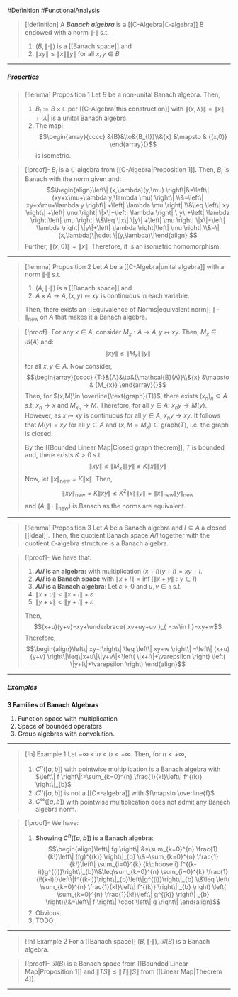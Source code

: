 #Definition #FunctionalAnalysis 

> [!definition] 
> A ***Banach algebra*** is a [[C-Algebra|$\mathbb{C}$-algebra]] $B$ endowed with a norm $\|\cdot\|$ s.t. 
> 1. $(B,\|\cdot\|)$ is a [[Banach space]] and
> 2. $\left\| xy \right\|\leq\|x\|\|y\|$ for all $x,y\in B$
---
##### Properties
> [!lemma] Proposition 1 
> Let $B$ be a non-unital Banach algebra. Then, 
> 1. $B_{I}:=B\times \mathbb{C}$ per [[C-Algebra|this construction]] with $\left\| (x,\lambda) \right\|=\|x\|+\left| \lambda \right|$ is a unital Banach algebra. 
> 2. The map: $$\begin{array}{cccc} &{B}&\to&{B_{I}}\\&{x} &\mapsto & {(x,0)} \end{array}{}$$is isometric.

> [!proof]-
> $B_{I}$ is a $\mathbb{C}$-algebra from [[C-Algebra|Proposition 1]]. Then, $B_{I}$ is Banach with the norm given and: $$\begin{align}\left\| (x,\lambda)(y,\mu) \right\|&=\left\| (xy+x\mu+\lambda y,\lambda \mu) \right\| \\&=\left\| xy+x\mu+\lambda y \right\| +\left| \lambda \mu \right| \\&\leq \left\| xy \right\| +\left| \mu \right| \|x\|+\left| \lambda \right| \|y\|+\left| \lambda \right|\left| \mu \right| \\&\leq \|x\| \|y\| +\left| \mu \right| \|x\|+\left| \lambda \right| \|y\|+\left| \lambda \right|\left| \mu \right|  \\&=\|(x,\lambda)\|\cdot \|(y,\lambda)\|\end{align} $$
> Further, $\left\| (x,0) \right\|=\|x\|$. Therefore, it is an isometric homomorphism.
---
> [!lemma] Proposition 2
> Let $A$ be a [[C-Algebra|unital algebra]] with a norm $\|\cdot\|$ s.t.
> 1. $(A,\|\cdot\|)$ is a [[Banach space]] and
> 2. $A\times A \to A, (x,y)\mapsto xy$ is continuous in each variable. 
> 
> Then, there exists an [[Equivalence of Norms|equivalent norm]] $\|\cdot\|_{\text{new}}$ on $A$ that makes it a Banach algebra.

> [!proof]-
> For any $x\in A$, consider $M_{x}:A\to A,y\mapsto xy$. Then, $M_{x}\in \mathcal{B}(A)$ and: $$\left\| xy \right\| \leq \left\| M_{x} \right\| \left\| y \right\| $$ for all $x,y\in A$. Now consider, $$\begin{array}{cccc} {T:}&{A}&\to&{\mathcal{B}(A)}\\&{x} &\mapsto & {M_{x}} \end{array}{}$$Then, for $(x,M)\in \overline{\text{graph}(T)}$, there exists $(x_{n})_{n} \subseteq A$ s.t. $x_{n}\to x$ and $M_{x_{n}}\to M$. Therefore, for all $y\in A$: $x_{n}y\to M(y)$. However, as $x\mapsto xy$ is continuous for all $y\in A$, $x_{n}y\to xy$. It follows that $M(y)=xy$ for all $y\in A$ and $(x,M=M_{x})\in \text{graph}(T)$, i.e. the graph is closed.
> 
> By the [[Bounded Linear Map|Closed graph theorem]], $T$ is bounded and, there exists $K>0$ s.t. $$\left\| xy \right\| \leq \left\| M_{x} \right\| \left\| y \right\| \leq K\|x\|\|y\|$$Now, let $\|x\|_{\text{new}}=K\|x\|$. Then, $$\left\| xy \right\| _{\text{new}}=K\left\| xy \right\| \leq K^{2}\|x\|\|y\|=\|x\|_{\text{new}}\|y\|_{\text{new}}$$and $(A,\|\cdot\|_{\text{new}})$ is Banach as the norms are equivalent. 
---
> [!lemma] Proposition 3
> Let $A$ be a Banach algebra and $I\subseteq A$ a closed [[ideal]]. Then, the quotient Banach space $A / I$ together with the quotient $\mathbb{C}$-algebra structure is a Banach algebra.

> [!proof]-
> We have that:
> 1. **$A / I$ is an algebra:** with multiplication $(x+I)(y+I)=xy+I$.
> 2. **$A / I$ is a Banach space** with $\|x+I\|=\inf\{ \|x+y\|: y\in I \}$
> 3. **$A / I$ is a Banach algebra**: 
> 	Let $\varepsilon>0$ and $u,v\in \mathfrak{a}$ s.t. 
> 	1. $\|x+u\|<\|x+I\|+\varepsilon$
> 	2. $\|y+v\|<\|y+I\|+\varepsilon$
> 	
> 	Then, $$(x+u)(y+v)=xy+\underbrace{ xv+uy+uv }_{ =:w\in I }=xy+w$$
> 	Therefore, $$\begin{align}\left\| xy+I\right\| \leq \left\| xy+w \right\| =\left\| (x+u)(y+v) \right\|\leq\|x+u\|\|y+v\|<\left( \|x+I\|+\varepsilon \right) \left( \|y+I\|+\varepsilon \right)  \end{align}$$
---
##### Examples
**3 Families of Banach Algebras**
1. Function space with multiplication
2. Space of bounded operators
3. Group algebras with convolution.
---
> [!h] Example 1
> Let $-\infty<a<b<+\infty$. Then, for $n<+\infty$, 
> 1. $C^n([a,b])$ with pointwise multiplication is a Banach algebra with $\left\| f \right\|:=\sum_{k=0}^{n} \frac{1}{k!}\left\| f^{(k)} \right\|_{b}$
> 2. $C^n([a,b])$ is not a [[C*-algebra]] with $f\mapsto \overline{f}$
> 3. $C^\infty([a,b])$ with pointwise multiplication does not admit any Banach algebra norm.

> [!proof]-
> We have: 
> 1. **Showing $C^n([a,b])$ is a Banach algebra**:
> 	$$\begin{align}\left\| fg \right\| &=\sum_{k=0}^{n} \frac{1}{k!}\left\| (fg)^{(k)} \right\|_{b} \\&=\sum_{k=0}^{n} \frac{1}{k!}\left\| \sum_{i=0}^{k} {k\choose i} f^{(k-i)}g^{(i)}\right\|_{b}\\&\leq\sum_{k=0}^{n} \sum_{i=0}^{k} \frac{1}{i!(k-i)!}\left\|f^{(k-i)}\right\|_{b}\left\|g^{(i)}\right\|_{b} \\&\leq \left( \sum_{k=0}^{n} \frac{1}{k!}\left\| f^{(k)} \right\| _{b} \right) \left( \sum_{k=0}^{n} \frac{1}{k!}\left\| g^{(k)} \right\| _{b} \right)\\&=\left\| f \right\| \cdot \left\| g \right\|  \end{align}$$
> 2. Obvious.
> 3. TODO
---
> [!h] Example 2
> For a [[Banach space]] $(B,\|\cdot\|)$, $\mathcal{B}(B)$ is a Banach algebra.

> [!proof]-
> $\mathcal{B}(B)$ is a Banach space from [[Bounded Linear Map|Proposition 1]] and $\left\| TS \right\|\leq \left\| T \right\|\left\| S \right\|$ from [[Linear Map|Theorem 4]].
---